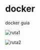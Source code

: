 # docker
docker guia

![ruta1](https://github.com/user-attachments/assets/c273bb93-fd76-4cb3-a781-2b83cae79d70)

![ruta2](https://github.com/user-attachments/assets/a2a6b27d-39ea-4d44-a66a-1c55f64fd91d)
